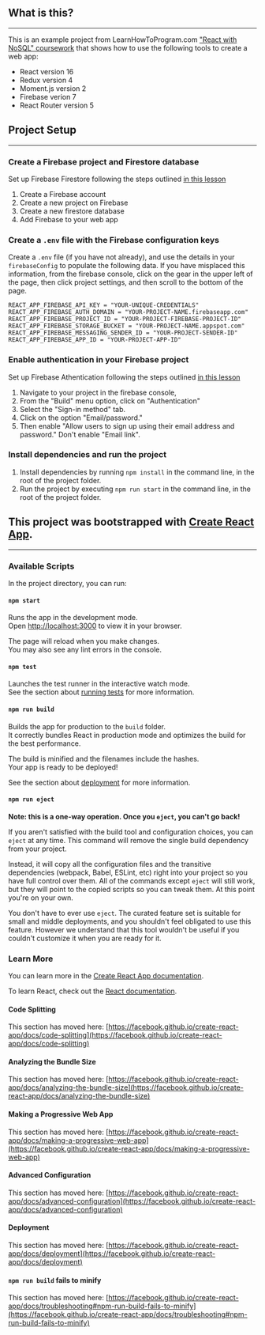 ## What is this?
---

This is an example project from LearnHowToProgram.com ["React with NoSQL" coursework](https://www.learnhowtoprogram.com/react/react-with-nosql) that shows how to use the following tools to create a web app:

- React version 16
- Redux version 4
- Moment.js version 2
- Firebase verion 7
- React Router version 5

## Project Setup
---

### Create a Firebase project and Firestore database

Set up Firebase Firestore following the steps outlined [in this lesson](https://www.learnhowtoprogram.com/react/react-with-nosql/setting-up-a-firebase-project)

1. Create a Firebase account
2. Create a new project on Firebase
3. Create a new firestore database
4. Add Firebase to your web app

### Create a `.env` file with the Firebase configuration keys

Create a `.env` file (if you have not already), and use the details in your `firebaseConfig` to populate the following data. If you have misplaced this information, from the firebase console, click on the gear in the upper left of the page, then click project settings, and then scroll to the bottom of the page.

```
REACT_APP_FIREBASE_API_KEY = "YOUR-UNIQUE-CREDENTIALS"
REACT_APP_FIREBASE_AUTH_DOMAIN = "YOUR-PROJECT-NAME.firebaseapp.com"
REACT_APP_FIREBASE_PROJECT_ID = "YOUR-PROJECT-FIREBASE-PROJECT-ID"
REACT_APP_FIREBASE_STORAGE_BUCKET = "YOUR-PROJECT-NAME.appspot.com"
REACT_APP_FIREBASE_MESSAGING_SENDER_ID = "YOUR-PROJECT-SENDER-ID"
REACT_APP_FIREBASE_APP_ID = "YOUR-PROJECT-APP-ID"
```

### Enable authentication in your Firebase project

Set up Firebase Athentication following the steps outlined [in this lesson](https://www.learnhowtoprogram.com/react/react-with-nosql/firebase-authentication)

1. Navigate to your project in the firebase console, 
2. From the "Build" menu option, click on "Authentication"
3. Select the "Sign-in method" tab. 
4. Click on the option "Email/password." 
5. Then enable "Allow users to sign up using their email address and password." Don't enable "Email link".

### Install dependencies and run the project

1. Install dependencies by running `npm install` in the command line, in the root of the project folder.
2. Run the project by executing `npm run start` in the command line, in the root of the project folder.

## This project was bootstrapped with [Create React App](https://github.com/facebook/create-react-app).
---

### Available Scripts

In the project directory, you can run:

#### `npm start`

Runs the app in the development mode.\
Open [http://localhost:3000](http://localhost:3000) to view it in your browser.

The page will reload when you make changes.\
You may also see any lint errors in the console.

#### `npm test`

Launches the test runner in the interactive watch mode.\
See the section about [running tests](https://facebook.github.io/create-react-app/docs/running-tests) for more information.

#### `npm run build`

Builds the app for production to the `build` folder.\
It correctly bundles React in production mode and optimizes the build for the best performance.

The build is minified and the filenames include the hashes.\
Your app is ready to be deployed!

See the section about [deployment](https://facebook.github.io/create-react-app/docs/deployment) for more information.

#### `npm run eject`

**Note: this is a one-way operation. Once you `eject`, you can't go back!**

If you aren't satisfied with the build tool and configuration choices, you can `eject` at any time. This command will remove the single build dependency from your project.

Instead, it will copy all the configuration files and the transitive dependencies (webpack, Babel, ESLint, etc) right into your project so you have full control over them. All of the commands except `eject` will still work, but they will point to the copied scripts so you can tweak them. At this point you're on your own.

You don't have to ever use `eject`. The curated feature set is suitable for small and middle deployments, and you shouldn't feel obligated to use this feature. However we understand that this tool wouldn't be useful if you couldn't customize it when you are ready for it.

### Learn More

You can learn more in the [Create React App documentation](https://facebook.github.io/create-react-app/docs/getting-started).

To learn React, check out the [React documentation](https://reactjs.org/).

#### Code Splitting

This section has moved here: [https://facebook.github.io/create-react-app/docs/code-splitting](https://facebook.github.io/create-react-app/docs/code-splitting)

#### Analyzing the Bundle Size

This section has moved here: [https://facebook.github.io/create-react-app/docs/analyzing-the-bundle-size](https://facebook.github.io/create-react-app/docs/analyzing-the-bundle-size)

#### Making a Progressive Web App

This section has moved here: [https://facebook.github.io/create-react-app/docs/making-a-progressive-web-app](https://facebook.github.io/create-react-app/docs/making-a-progressive-web-app)

#### Advanced Configuration

This section has moved here: [https://facebook.github.io/create-react-app/docs/advanced-configuration](https://facebook.github.io/create-react-app/docs/advanced-configuration)

#### Deployment

This section has moved here: [https://facebook.github.io/create-react-app/docs/deployment](https://facebook.github.io/create-react-app/docs/deployment)

#### `npm run build` fails to minify

This section has moved here: [https://facebook.github.io/create-react-app/docs/troubleshooting#npm-run-build-fails-to-minify](https://facebook.github.io/create-react-app/docs/troubleshooting#npm-run-build-fails-to-minify)
